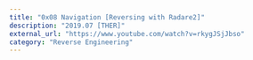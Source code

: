 ```yaml
---
title: "0x08 Navigation [Reversing with Radare2]"
description: "2019.07 [THER]"
external_url: "https://www.youtube.com/watch?v=rkygJSjJbso"
category: "Reverse Engineering"
---
```

